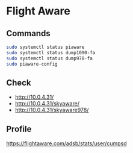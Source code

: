# Flight Aware

## Commands

```bash
sudo systemctl status piaware  
sudo systemctl status dump1090-fa  
sudo systemctl status dump978-fa 
sudo piaware-config
```

## Check

* http://10.0.4.31/
* http://10.0.4.31/skyaware/
* http://10.0.4.31/skyaware978/

## Profile

https://flightaware.com/adsb/stats/user/cumpsd

